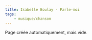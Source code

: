 ```yaml
---
title: Isabelle Boulay - Parle-moi
tags:
    - musique/chanson
---
```


Page créée automatiquement, mais vide.
